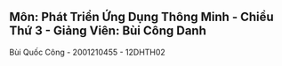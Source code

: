Môn: Phát Triển Ứng Dụng Thông Minh - Chiều Thứ 3 - Giảng Viên: Bùi Công Danh
----------------------------------------
Bùi Quốc Công - 2001210455 - 12DHTH02
